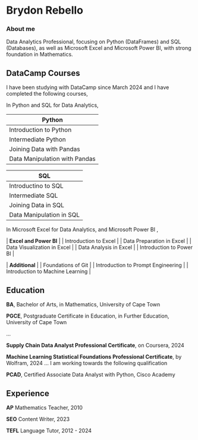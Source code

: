 # Brydon Rebello

### About me

Data Analytics Professional, focusing on Python (DataFrames) and SQL (Databases), as well as Microsoft Excel and Microsoft Power BI, with strong foundation in Mathematics.


## DataCamp Courses
I have been studying with DataCamp since March 2024 and I have completed the following courses,

In Python and SQL for Data Analytics,

| Python |
| --- |
| Introduction to Python |
| Intermediate Python |
| Joining Data with Pandas |
| Data Manipulation with Pandas |

| SQL |
| --- |
| Introductino to SQL |
| Intermediate SQL |
| Joining Data in SQL |
| Data Manipulation in SQL |

In Microsoft Excel for Data Analytics, and Microsoft Power BI ,

| **Excel and Power BI** |
| Introduction to Excel |
| Data Preparation in Excel |
| Data Visualization in Excel |
| Data Analysis in Excel |
| Introduction to Power BI |


| **Additional** |
| Foundations of Git |
| Introduction to Prompt Engineering |
| Introduction to Machine Learning |


## Education

**BA**, Bachelor of Arts, in Mathematics, University of Cape Town

**PGCE**, Postgraduate Certificate in Education, in Further Education, University of Cape Town

...

**Supply Chain Data Analyst Professional Certificate**, on Coursera, 2024

**Machine Learning Statistical Foundations Professional Certificate**, by Wolfram, 2024
...
I am working towards the following qualification

**PCAD**, Certified Associate Data Analyst with Python, Cisco Academy

## Experience

**AP** Mathematics Teacher, 2010

**SEO** Content Writer, 2023

**TEFL** Language Tutor, 2012 - 2024
